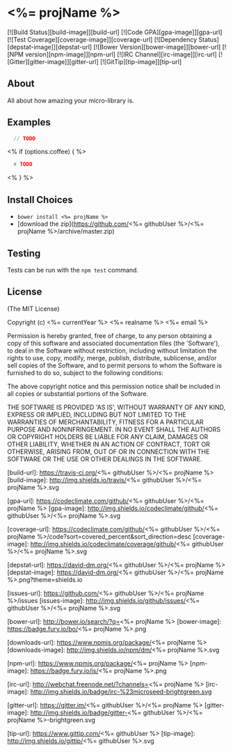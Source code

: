 # <%= projName %>
[![Build Status][build-image]][build-url]
[![Code GPA][gpa-image]][gpa-url]
[![Test Coverage][coverage-image]][coverage-url]
[![Dependency Status][depstat-image]][depstat-url]
[![Bower Version][bower-image]][bower-url]
[![NPM version][npm-image]][npm-url]
[![IRC Channel][irc-image]][irc-url]
[![Gitter][gitter-image]][gitter-url]
[![GitTip][tip-image]][tip-url]

## About

All about how amazing your micro-library is.

## Examples

```JavaScript
  // TODO
```
<% if (options.coffee) { %>
```CoffeeScript
  # TODO
```
<% } %>
## Install Choices
- `bower install <%= projName %>`
- [download the zip](https://github.com/<%= githubUser %>/<%= projName %>/archive/master.zip)

## Testing

Tests can be run with the `npm test` command.

## License

(The MIT License)

Copyright (c) <%= currentYear %> <%= realname %> <%= email %>

Permission is hereby granted, free of charge, to any person obtaining
a copy of this software and associated documentation files (the
'Software'), to deal in the Software without restriction, including
without limitation the rights to use, copy, modify, merge, publish,
distribute, sublicense, and/or sell copies of the Software, and to
permit persons to whom the Software is furnished to do so, subject to
the following conditions:

The above copyright notice and this permission notice shall be
included in all copies or substantial portions of the Software.

THE SOFTWARE IS PROVIDED 'AS IS', WITHOUT WARRANTY OF ANY KIND,
EXPRESS OR IMPLIED, INCLUDING BUT NOT LIMITED TO THE WARRANTIES OF
MERCHANTABILITY, FITNESS FOR A PARTICULAR PURPOSE AND NONINFRINGEMENT.
IN NO EVENT SHALL THE AUTHORS OR COPYRIGHT HOLDERS BE LIABLE FOR ANY
CLAIM, DAMAGES OR OTHER LIABILITY, WHETHER IN AN ACTION OF CONTRACT,
TORT OR OTHERWISE, ARISING FROM, OUT OF OR IN CONNECTION WITH THE
SOFTWARE OR THE USE OR OTHER DEALINGS IN THE SOFTWARE.



[build-url]: https://travis-ci.org/<%= githubUser %>/<%= projName %>
[build-image]: http://img.shields.io/travis/<%= githubUser %>/<%= projName %>.svg

[gpa-url]: https://codeclimate.com/github/<%= githubUser %>/<%= projName %>
[gpa-image]: http://img.shields.io/codeclimate/github/<%= githubUser %>/<%= projName %>.svg

[coverage-url]: https://codeclimate.com/github/<%= githubUser %>/<%= projName %>/code?sort=covered_percent&sort_direction=desc
[coverage-image]: http://img.shields.io/codeclimate/coverage/github/<%= githubUser %>/<%= projName %>.svg

[depstat-url]: https://david-dm.org/<%= githubUser %>/<%= projName %>
[depstat-image]: https://david-dm.org/<%= githubUser %>/<%= projName %>.png?theme=shields.io

[issues-url]: https://github.com/<%= githubUser %>/<%= projName %>/issues
[issues-image]: http://img.shields.io/github/issues/<%= githubUser %>/<%= projName %>.svg

[bower-url]: http://bower.io/search/?q=<%= projName %>
[bower-image]: https://badge.fury.io/bo/<%= projName %>.png

[downloads-url]: https://www.npmjs.org/package/<%= projName %>
[downloads-image]: http://img.shields.io/npm/dm/<%= projName %>.svg

[npm-url]: https://www.npmjs.org/package/<%= projName %>
[npm-image]: https://badge.fury.io/js/<%= projName %>.png

[irc-url]: http://webchat.freenode.net/?channels=<%= projName %>
[irc-image]: http://img.shields.io/badge/irc-%23microseed-brightgreen.svg

[gitter-url]: https://gitter.im/<%= githubUser %>/<%= projName %>
[gitter-image]: http://img.shields.io/badge/gitter-<%= githubUser %>/<%= projName %>-brightgreen.svg

[tip-url]: https://www.gittip.com/<%= githubUser %>
[tip-image]: http://img.shields.io/gittip/<%= githubUser %>.svg